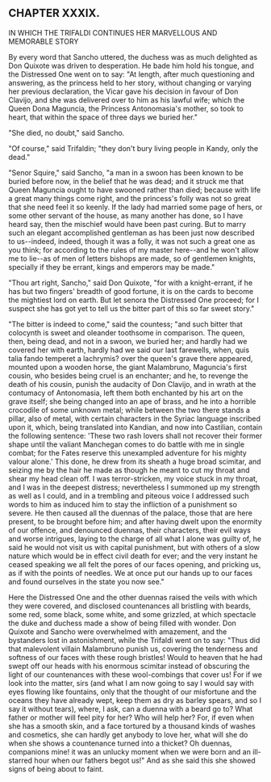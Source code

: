## CHAPTER XXXIX.

IN WHICH THE TRIFALDI CONTINUES HER MARVELLOUS AND MEMORABLE STORY


By every word that Sancho uttered, the duchess was as much delighted as
Don Quixote was driven to desperation. He bade him hold his tongue, and
the Distressed One went on to say: "At length, after much questioning and
answering, as the princess held to her story, without changing or varying
her previous declaration, the Vicar gave his decision in favour of Don
Clavijo, and she was delivered over to him as his lawful wife; which the
Queen Dona Maguncia, the Princess Antonomasia's mother, so took to heart,
that within the space of three days we buried her."

"She died, no doubt," said Sancho.

"Of course," said Trifaldin; "they don't bury living people in Kandy,
only the dead."

"Senor Squire," said Sancho, "a man in a swoon has been known to be
buried before now, in the belief that he was dead; and it struck me that
Queen Maguncia ought to have swooned rather than died; because with life
a great many things come right, and the princess's folly was not so great
that she need feel it so keenly. If the lady had married some page of
hers, or some other servant of the house, as many another has done, so I
have heard say, then the mischief would have been past curing. But to
marry such an elegant accomplished gentleman as has been just now
described to us--indeed, indeed, though it was a folly, it was not such a
great one as you think; for according to the rules of my master here--and
he won't allow me to lie--as of men of letters bishops are made, so of
gentlemen knights, specially if they be errant, kings and emperors may be
made."

"Thou art right, Sancho," said Don Quixote, "for with a knight-errant, if
he has but two fingers' breadth of good fortune, it is on the cards to
become the mightiest lord on earth. But let senora the Distressed One
proceed; for I suspect she has got yet to tell us the bitter part of this
so far sweet story."

"The bitter is indeed to come," said the countess; "and such bitter that
colocynth is sweet and oleander toothsome in comparison. The queen, then,
being dead, and not in a swoon, we buried her; and hardly had we covered
her with earth, hardly had we said our last farewells, when, quis talia
fando temperet a lachrymis? over the queen's grave there appeared,
mounted upon a wooden horse, the giant Malambruno, Maguncia's first
cousin, who besides being cruel is an enchanter; and he, to revenge the
death of his cousin, punish the audacity of Don Clavijo, and in wrath at
the contumacy of Antonomasia, left them both enchanted by his art on the
grave itself; she being changed into an ape of brass, and he into a
horrible crocodile of some unknown metal; while between the two there
stands a pillar, also of metal, with certain characters in the Syriac
language inscribed upon it, which, being translated into Kandian, and now
into Castilian, contain the following sentence: 'These two rash lovers
shall not recover their former shape until the valiant Manchegan comes to
do battle with me in single combat; for the Fates reserve this unexampled
adventure for his mighty valour alone.' This done, he drew from its
sheath a huge broad scimitar, and seizing me by the hair he made as
though he meant to cut my throat and shear my head clean off. I was
terror-stricken, my voice stuck in my throat, and I was in the deepest
distress; nevertheless I summoned up my strength as well as I could, and
in a trembling and piteous voice I addressed such words to him as induced
him to stay the infliction of a punishment so severe. He then caused all
the duennas of the palace, those that are here present, to be brought
before him; and after having dwelt upon the enormity of our offence, and
denounced duennas, their characters, their evil ways and worse intrigues,
laying to the charge of all what I alone was guilty of, he said he would
not visit us with capital punishment, but with others of a slow nature
which would be in effect civil death for ever; and the very instant he
ceased speaking we all felt the pores of our faces opening, and pricking
us, as if with the points of needles. We at once put our hands up to our
faces and found ourselves in the state you now see."

Here the Distressed One and the other duennas raised the veils with which
they were covered, and disclosed countenances all bristling with beards,
some red, some black, some white, and some grizzled, at which spectacle
the duke and duchess made a show of being filled with wonder. Don Quixote
and Sancho were overwhelmed with amazement, and the bystanders lost in
astonishment, while the Trifaldi went on to say: "Thus did that
malevolent villain Malambruno punish us, covering the tenderness and
softness of our faces with these rough bristles! Would to heaven that he
had swept off our heads with his enormous scimitar instead of obscuring
the light of our countenances with these wool-combings that cover us! For
if we look into the matter, sirs (and what I am now going to say I would
say with eyes flowing like fountains, only that the thought of our
misfortune and the oceans they have already wept, keep them as dry as
barley spears, and so I say it without tears), where, I ask, can a duenna
with a beard go to? What father or mother will feel pity for her? Who
will help her? For, if even when she has a smooth skin, and a face
tortured by a thousand kinds of washes and cosmetics, she can hardly get
anybody to love her, what will she do when she shows a countenance turned
into a thicket? Oh duennas, companions mine! it was an unlucky moment
when we were born and an ill-starred hour when our fathers begot us!" And
as she said this she showed signs of being about to faint.




